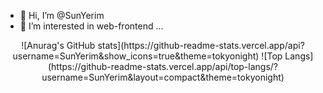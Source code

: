 - 👋 Hi, I’m @SunYerim
- 👀 I’m interested in web-frontend ...

<div align="center">
![Anurag's GitHub stats](https://github-readme-stats.vercel.app/api?username=SunYerim&show_icons=true&theme=tokyonight)
![Top Langs](https://github-readme-stats.vercel.app/api/top-langs/?username=SunYerim&layout=compact&theme=tokyonight)
</div>
<!---
SunYerim/SunYerim is a ✨ special ✨ repository because its `README.md` (this file) appears on your GitHub profile.
You can click the Preview link to take a look at your changes.
--->
